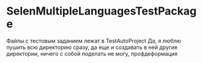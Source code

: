 # SelenMultipleLanguagesTestPackage
Файлы с тестовым заданием лежат в TestAutoProject
Да, я люблю пушить всю директорию сразу, да еще и создавать в ней другие директории, ничего с собой поделать не могу, профдеформация
